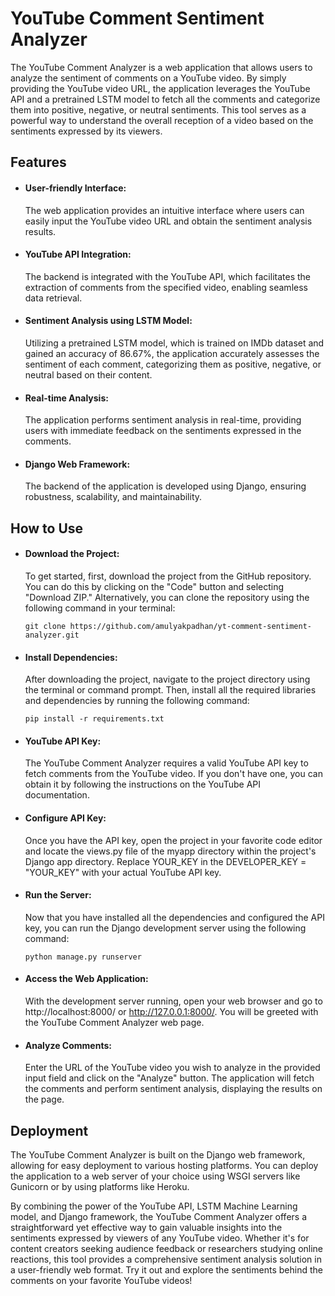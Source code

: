 # YouTube Comment Sentiment Analyzer
The YouTube Comment Analyzer is a web application that allows users to analyze the sentiment of comments on a YouTube video. By simply providing the YouTube video URL, the application leverages the YouTube API and a pretrained LSTM model to fetch all the comments and categorize them into positive, negative, or neutral sentiments. This tool serves as a powerful way to understand the overall reception of a video based on the sentiments expressed by its viewers.

## Features
- #### User-friendly Interface: 
    The web application provides an intuitive interface where users can easily input the YouTube video URL and obtain the sentiment analysis results.

- #### YouTube API Integration: 
    The backend is integrated with the YouTube API, which facilitates the extraction of comments from the specified video, enabling seamless data retrieval.

- #### Sentiment Analysis using LSTM Model: 
    Utilizing a pretrained LSTM model, which is trained on IMDb dataset and gained an accuracy of 86.67%, the application accurately assesses the sentiment of each comment, categorizing them as positive, negative, or neutral based on their content.

- #### Real-time Analysis: 
    The application performs sentiment analysis in real-time, providing users with immediate feedback on the sentiments expressed in the comments.

- #### Django Web Framework: 
    The backend of the application is developed using Django, ensuring robustness, scalability, and maintainability.


## How to Use
- #### Download the Project: 
    To get started, first, download the project from the GitHub repository. You can do this by clicking on the "Code" button and selecting "Download ZIP." Alternatively, you can clone the repository using the following command in your terminal:

    `git clone https://github.com/amulyakpadhan/yt-comment-sentiment-analyzer.git`

- #### Install Dependencies: 
    After downloading the project, navigate to the project directory using the terminal or command prompt. Then, install all the required libraries and dependencies by running the following command:

    `pip install -r requirements.txt`

- #### YouTube API Key: 
    The YouTube Comment Analyzer requires a valid YouTube API key to fetch comments from the YouTube video. If you don't have one, you can obtain it by following the instructions on the YouTube API documentation.

- #### Configure API Key: 
    Once you have the API key, open the project in your favorite code editor and locate the views.py file of the myapp directory within the project's Django app directory. Replace YOUR_KEY in the DEVELOPER_KEY = "YOUR_KEY" with your actual YouTube API key.

- #### Run the Server: 
    Now that you have installed all the dependencies and configured the API key, you can run the Django development server using the following command:

    `python manage.py runserver`

- #### Access the Web Application: 
    With the development server running, open your web browser and go to http://localhost:8000/ or http://127.0.0.1:8000/. You will be greeted with the YouTube Comment Analyzer web page.

- #### Analyze Comments: 
    Enter the URL of the YouTube video you wish to analyze in the provided input field and click on the "Analyze" button. The application will fetch the comments and perform sentiment analysis, displaying the results on the page.

## Deployment
The YouTube Comment Analyzer is built on the Django web framework, allowing for easy deployment to various hosting platforms. You can deploy the application to a web server of your choice using WSGI servers like Gunicorn or by using platforms like Heroku.

By combining the power of the YouTube API, LSTM Machine Learning model, and Django framework, the YouTube Comment Analyzer offers a straightforward yet effective way to gain valuable insights into the sentiments expressed by viewers of any YouTube video. Whether it's for content creators seeking audience feedback or researchers studying online reactions, this tool provides a comprehensive sentiment analysis solution in a user-friendly web format. Try it out and explore the sentiments behind the comments on your favorite YouTube videos!
